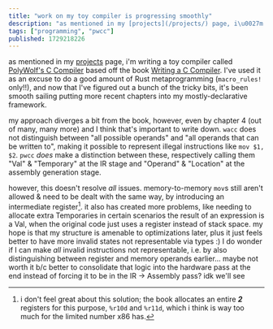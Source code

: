 ```yaml
---
title: "work on my toy compiler is progressing smoothly"
description: "as mentioned in my [projects](/projects/) page, i\u0027m writing a toy compiler called [PolyWolf\u0027s C Compiler](https://github.com/p0lyw0lf/pwc..."
tags: ["programming", "pwcc"]
published: 1729218226
---
```


as mentioned in my [projects](/projects/) page, i'm writing a toy compiler called [PolyWolf's C Compiler](https://github.com/p0lyw0lf/pwcc) based off the book [Writing a C Compiler](https://nostarch.com/writing-c-compiler). I've used it as an excuse to do a good amount of Rust metaprogramming (`macro_rules!` only!!), and now that I've figured out a bunch of the tricky bits, it's been smooth sailing putting more recent chapters into my mostly-declarative framework.

my approach diverges a bit from the book, however, even by chapter 4 (out of many, many more) and I think that's important to write down. `wacc` does not distinguish between "all possible operands" and "all operands that can be written to", making it possible to represent illegal instructions like `mov $1, $2`. `pwcc` _does_ make a distinction between these, respectively calling them "Val" & "Temporary" at the IR stage and "Operand" & "Location" at the assembly generation stage.

however, this doesn't resolve _all_ issues. memory-to-memory `mov`s still aren't allowed & need to be dealt with the same way, by introducing an intermediate register[^1]. it also has created more problems, like needing to allocate extra Temporaries in certain scenarios the result of an expression is a Val, when the original code just uses a register instead of stack space. my hope is that my structure is amenable to optimizations later, plus it just feels better to have more invalid states not representable via types :) I do wonder if I can make _all_ invalid instructions not representable, i.e. by also distinguishing between register and memory operands earlier... maybe not worth it b/c better to consolidate that logic into the hardware pass at the end instead of forcing it to be in the IR -> Assembly pass? idk we'll see

[^1]: i don't feel great about this solution; the book allocates an entire **_2_** registers for this purpose, `%r10d` and `%r11d`, which i think is way too much for the limited number x86 has.
